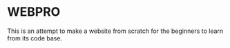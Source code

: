 # WEBPRO
This is an attempt to make a website from scratch for the beginners to learn from its code base.
